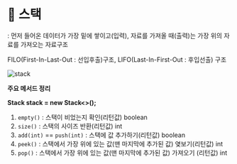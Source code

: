 # **🎱 스택**

: 먼저 들어온 데이터가 가장 밑에 쌓이고(입력), 자료를 가져올 때(출력)는 가장 위의 자료를 가져오는 자료구조

 FILO(First-In-Last-Out : 선입후출)구조, LIFO(Last-In-First-Out : 후입선출) 구조

![stack](C:\Users\multicampus\Desktop\Algorithm\알고리즘_이론정리\images\stack.png)

**주요 메서드 정리**

**Stack<Integer> stack = new Stack<>();**

1. `empty()` : 스택이 비었는지 확인(리턴값) boolean
2. `size()` : 스택의 사이즈 반환(리턴값) int
3. `add(int)` == `push(int)` : 스택에 값 추가하기(리턴값) boolean
5. `peek()` :  스택에서 가장 위에 있는 값(맨 마지막에 추가된 값) 옃보기(리턴값) int
6. `pop()` :  스택에서 가장 위에 있는 값(맨 마지막에 추가된 값) 가져오기 (리턴값) int